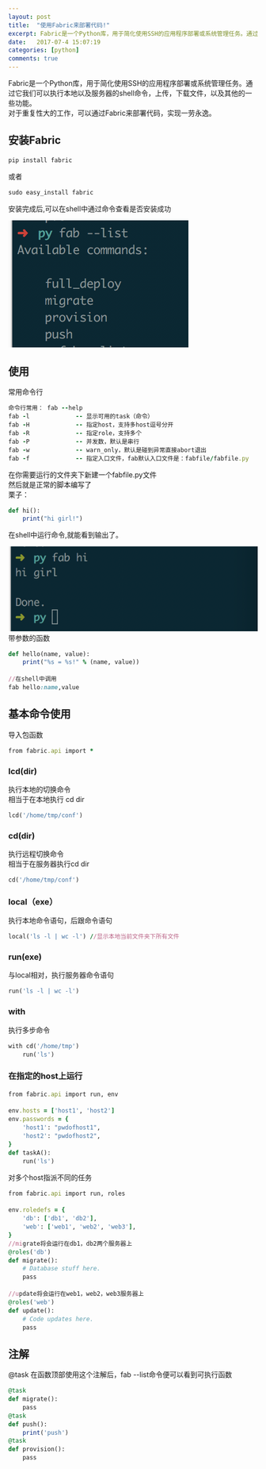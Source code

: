 ```yaml
---
layout: post
title:  "使用Fabric来部署代码!"
excerpt: Fabric是一个Python库，用于简化使用SSH的应用程序部署或系统管理任务。通过它我们可以执行本地以及服务器的shell命令，上传，下载文件，以及其他的一些功能。
date:   2017-07-4 15:07:19
categories: [python]
comments: true
---
```

		

Fabric是一个Python库，用于简化使用SSH的应用程序部署或系统管理任务。通过它我们可以执行本地以及服务器的shell命令，上传，下载文件，以及其他的一些功能。			
对于重复性大的工作，可以通过Fabric来部署代码，实现一劳永逸。		
##  安装Fabric			
```ruby
pip install fabric
```
或者
```ruby
sudo easy_install fabric
```
安装完成后,可以在shell中通过命令查看是否安装成功		

![which_fab](https://raw.githubusercontent.com/dearlancer/dearlancer.github.io/master/img/fab_list.png)
## 使用
常用命令行
```ruby
命令行常用： fab --help
fab -l             -- 显示可用的task（命令）
fab -H             -- 指定host，支持多host逗号分开
fab -R             -- 指定role，支持多个
fab -P             -- 并发数，默认是串行
fab -w             -- warn_only，默认是碰到异常直接abort退出
fab -f             -- 指定入口文件，fab默认入口文件是：fabfile/fabfile.py
```
在你需要运行的文件夹下新建一个fabfile.py文件 	
然后就是正常的脚本编写了		
栗子：	
```ruby
def hi():
	print("hi girl!")
```
在shell中运行命令,就能看到输出了。	

![which_fab](https://raw.githubusercontent.com/dearlancer/dearlancer.github.io/master/img/hi.png)
带参数的函数
```ruby
def hello(name, value):
    print("%s = %s!" % (name, value))

//在shell中调用
fab hello:name,value    
```
## 基本命令使用
导入包函数	
```ruby
from fabric.api import *
```
### lcd(dir)
执行本地的切换命令		
相当于在本地执行 cd dir
```ruby
lcd('/home/tmp/conf')
```
### cd(dir)
执行远程切换命令		
相当于在服务器执行cd dir 
```ruby
cd('/home/tmp/conf')
```	
### local（exe）
执行本地命令语句，后跟命令语句
```ruby
local('ls -l | wc -l') //显示本地当前文件夹下所有文件
```
### run(exe)
与local相对，执行服务器命令语句
```ruby
run('ls -l | wc -l')
```
### with
执行多步命令
```ruby
with cd('/home/tmp')
	run('ls')
```
### 在指定的host上运行
```ruby
from fabric.api import run, env

env.hosts = ['host1', 'host2']
env.passwords = {
    'host1': "pwdofhost1",
    'host2': "pwdofhost2",
}
def taskA():
    run('ls')
```
对多个host指派不同的任务
```ruby
from fabric.api import run, roles

env.roledefs = {
    'db': ['db1', 'db2'],
    'web': ['web1', 'web2', 'web3'],
}
//migrate将会运行在db1，db2两个服务器上
@roles('db')
def migrate():
    # Database stuff here.
    pass

//update将会运行在web1，web2，web3服务器上
@roles('web')
def update():
    # Code updates here.
    pass
```
## 注解
@task
在函数顶部使用这个注解后，fab --list命令便可以看到可执行函数
```ruby
@task
def migrate():
    pass
@task
def push():
	print('push')
@task
def provision():
    pass
```